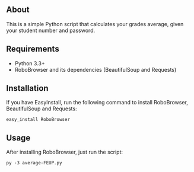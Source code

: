 ## About

This is a simple Python script that calculates your grades average, given your student number and password.

## Requirements

 * Python 3.3+
 * RoboBrowser and its dependencies (BeautifulSoup and Requests)

## Installation

If you have EasyInstall, run the following command to install RoboBrowser, BeautifulSoup and Requests:
```
easy_install RoboBrowser
```

## Usage

After installing RoboBrowser, just run the script:
```
py -3 average-FEUP.py
```

